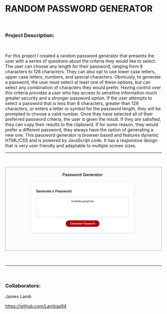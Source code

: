 
# RANDOM PASSWORD GENERATOR
&nbsp;






### Project Description:

&nbsp;

For this project I created a random password generator that presents the user with a series of questions about the criteria they would like to select. The user can choose any length for their password, ranging from 8 characters to 128 characters. They can also opt to use lower case letters, upper case letters, numbers, and special characters. Obviously, to generate a password, the user must select at least one of these options, but can select any combination of characters they would prefer. Having control over this criteria provides a user who has access to sensitive information much greater security and a stronger password option. If the user attempts to select a password that is less than 8 characters, greater than 128 characters, or enters a letter or symbol for the password length, they will be prompted to choose a valid number. Once they have selected all of their preferred password criteria, the user is given the result. If they are satisfied, they can copy their results to the clipboard. If for some reason, they would prefer a different password, they always have the option of generating a new one. This password generator is browser based and features dynamic HTML/CSS and is powered by JavaScript code. It has a responsive design that is very user friendly and adaptable to multiple screen sizes.



-----------

&nbsp;

![Random Password Generator](random_pass_generator_stroke.jpg)

&nbsp;

------------



&nbsp;


### Collaborators:
James Lamb
&nbsp;

https://github.com/Lambaa94 

    





